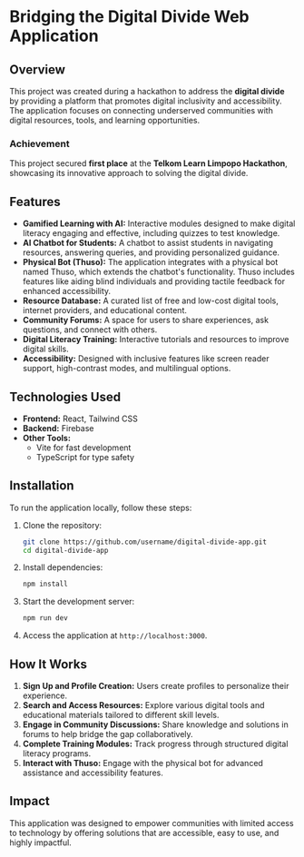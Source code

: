 # Bridging the Digital Divide Web Application

## Overview
This project was created during a hackathon to address the **digital divide** by providing a platform that promotes digital inclusivity and accessibility. The application focuses on connecting underserved communities with digital resources, tools, and learning opportunities.

### Achievement
This project secured **first place** at the **Telkom Learn Limpopo Hackathon**, showcasing its innovative approach to solving the digital divide.

## Features
- **Gamified Learning with AI:** Interactive modules designed to make digital literacy engaging and effective, including quizzes to test knowledge.
- **AI Chatbot for Students:** A chatbot to assist students in navigating resources, answering queries, and providing personalized guidance.
- **Physical Bot (Thuso):** The application integrates with a physical bot named Thuso, which extends the chatbot's functionality. Thuso includes features like aiding blind individuals and providing tactile feedback for enhanced accessibility.
- **Resource Database:** A curated list of free and low-cost digital tools, internet providers, and educational content.
- **Community Forums:** A space for users to share experiences, ask questions, and connect with others.
- **Digital Literacy Training:** Interactive tutorials and resources to improve digital skills.
- **Accessibility:** Designed with inclusive features like screen reader support, high-contrast modes, and multilingual options.

## Technologies Used
- **Frontend:** React, Tailwind CSS
- **Backend:** Firebase
- **Other Tools:**
  - Vite for fast development
  - TypeScript for type safety

## Installation
To run the application locally, follow these steps:

1. Clone the repository:
   ```bash
   git clone https://github.com/username/digital-divide-app.git
   cd digital-divide-app
   ```
2. Install dependencies:
   ```bash
   npm install
   ```
3. Start the development server:
   ```bash
   npm run dev
   ```
4. Access the application at `http://localhost:3000`.

## How It Works
1. **Sign Up and Profile Creation:** Users create profiles to personalize their experience.
2. **Search and Access Resources:** Explore various digital tools and educational materials tailored to different skill levels.
3. **Engage in Community Discussions:** Share knowledge and solutions in forums to help bridge the gap collaboratively.
4. **Complete Training Modules:** Track progress through structured digital literacy programs.
5. **Interact with Thuso:** Engage with the physical bot for advanced assistance and accessibility features.

## Impact
This application was designed to empower communities with limited access to technology by offering solutions that are accessible, easy to use, and highly impactful.

